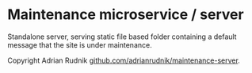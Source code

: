 # Maintenance microservice / server

Standalone server, serving static file based folder containing a default message that the site is under maintenance.

Copyright Adrian Rudnik  [github.com/adrianrudnik/maintenance-server](https://github.com/adrianrudnik/maintenance-server).
